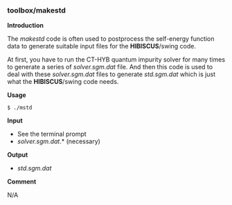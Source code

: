 ### toolbox/makestd

**Introduction**

The *makestd* code is often used to postprocess the self-energy function data to generate suitable input files for the **HIBISCUS**/swing code.

At first, you have to run the CT-HYB quantum impurity solver for many times to generate a series of *solver.sgm.dat* file. And then this code is used to deal with these *solver.sgm.dat* files to generate *std.sgm.dat* which is just what the **HIBISCUS**/swing code needs.

**Usage**

```
$ ./mstd
```

**Input**

* See the terminal prompt
* *solver.sgm.dat*.* (necessary)

**Output**

* *std.sgm.dat*

**Comment**

N/A